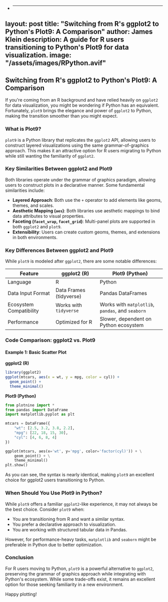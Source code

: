 * ---
layout: post
title:  "Switching from R's ggplot2 to Python's Plot9: A Comparison"
author: James Klein
description: A guide for R users transitioning to Python's Plot9 for data visualization.
image: "/assets/images/RPython.avif"
---

## Switching from R's ggplot2 to Python's Plot9: A Comparison

If you're coming from an R background and have relied heavily on `ggplot2` for data visualization, you might be wondering if Python has an equivalent. Fortunately, `plot9` brings the elegance and power of `ggplot2` to Python, making the transition smoother than you might expect.

### What is Plot9?
`plot9` is a Python library that replicates the `ggplot2` API, allowing users to construct layered visualizations using the same grammar-of-graphics approach. This makes it an attractive option for R users migrating to Python while still wanting the familiarity of `ggplot2`.

### Key Similarities Between ggplot2 and Plot9
Both libraries operate under the grammar of graphics paradigm, allowing users to construct plots in a declarative manner. Some fundamental similarities include:

- **Layered Approach**: Both use the `+` operator to add elements like geoms, themes, and scales.
- **Aesthetic Mapping (`aes`)**: Both libraries use aesthetic mappings to bind data attributes to visual properties.
- **Faceting (`facet_wrap`, `facet_grid`)**: Multi-panel plots are supported in both `ggplot2` and `plot9`.
- **Extensibility**: Users can create custom geoms, themes, and extensions in both environments.

### Key Differences Between ggplot2 and Plot9
While `plot9` is modeled after `ggplot2`, there are some notable differences:

| Feature        | ggplot2 (R)    | Plot9 (Python) |
|---------------|---------------|---------------|
| Language      | R | Python |
| Data Input Format | Data Frames (tidyverse) | Pandas DataFrames |
| Ecosystem Compatibility | Works with `tidyverse` | Works with `matplotlib`, `pandas`, and `seaborn` |
| Performance | Optimized for R | Slower, dependent on Python ecosystem |

### Code Comparison: ggplot2 vs. Plot9

#### Example 1: Basic Scatter Plot

**ggplot2 (R)**
```r
library(ggplot2)
ggplot(mtcars, aes(x = wt, y = mpg, color = cyl)) +
  geom_point() +
  theme_minimal()
```

**Plot9 (Python)**
```python
from plotnine import *
from pandas import DataFrame
import matplotlib.pyplot as plt

mtcars = DataFrame({
    "wt": [2.5, 3.2, 3.8, 2.2],
    "mpg": [22, 18, 15, 30],
    "cyl": [4, 6, 8, 4]
})

ggplot(mtcars, aes(x='wt', y='mpg', color='factor(cyl)')) + \
    geom_point() + \
    theme_minimal()
plt.show()
```

As you can see, the syntax is nearly identical, making `plot9` an excellent choice for ggplot2 users transitioning to Python.

### When Should You Use Plot9 in Python?
While `plot9` offers a familiar `ggplot2`-like experience, it may not always be the best choice. Consider `plot9` when:
- You are transitioning from R and want a similar syntax.
- You prefer a declarative approach to visualization.
- You are working with structured tabular data in Pandas.

However, for performance-heavy tasks, `matplotlib` and `seaborn` might be preferable in Python due to better optimization.

### Conclusion
For R users moving to Python, `plot9` is a powerful alternative to `ggplot2`, preserving the grammar of graphics approach while integrating with Python's ecosystem. While some trade-offs exist, it remains an excellent option for those seeking familiarity in a new environment.

Happy plotting!

